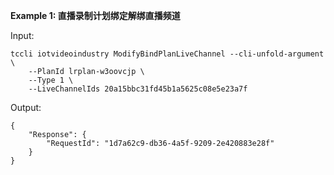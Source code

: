 **Example 1: 直播录制计划绑定解绑直播频道**



Input: 

```
tccli iotvideoindustry ModifyBindPlanLiveChannel --cli-unfold-argument  \
    --PlanId lrplan-w3oovcjp \
    --Type 1 \
    --LiveChannelIds 20a15bbc31fd45b1a5625c08e5e23a7f
```

Output: 
```
{
    "Response": {
        "RequestId": "1d7a62c9-db36-4a5f-9209-2e420883e28f"
    }
}
```

